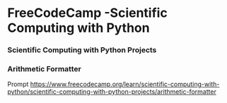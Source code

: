 # FreeCodeCamp -Scientific Computing with Python
### Scientific Computing with Python Projects
### Arithmetic Formatter
Prompt
https://www.freecodecamp.org/learn/scientific-computing-with-python/scientific-computing-with-python-projects/arithmetic-formatter

